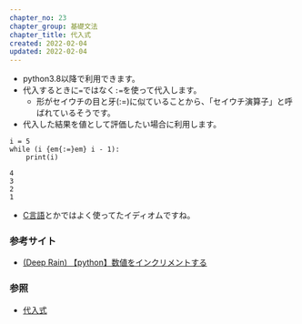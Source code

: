 ```yaml
---
chapter_no: 23
chapter_group: 基礎文法
chapter_title: 代入式
created: 2022-02-04
updated: 2022-02-04
---
```

- python3.8以降で利用できます。
- 代入するときに`=`ではなく`:=`を使って代入します。
  - 形がセイウチの目と牙(:=)に似ていることから、「セイウチ演算子」と呼ばれているそうです。
- 代入した結果を値として評価したい場合に利用します。
```:例
i = 5
while (i {em{:=}em} i - 1):
    print(i)
```
```:出力結果
4
3
2
1
```
- [C言語]({{link_to_it_c}})とかではよく使ってたイディオムですね。

### 参考サイト
- [(Deep Rain) 【python】数値をインクリメントする](https://www.deep-rain.com/programming/python/1772)

### 参照
- [代入式](https://docs.python.org/ja/3/whatsnew/3.8.html#assignment-expressions)
